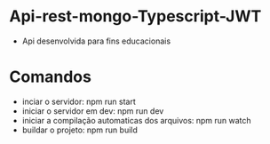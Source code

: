 # Api-rest-mongo-Typescript-JWT

-   Api desenvolvida para fins educacionais

# Comandos

-   inciar o servidor: npm run start
-   iniciar o servidor em dev: npm run dev
-   iniciar a compilação automaticas dos arquivos: npm run watch
-   buildar o projeto: npm run build